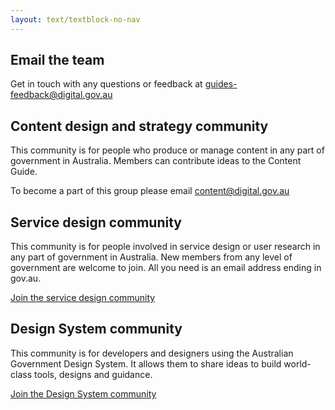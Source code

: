 ```yaml
---
layout: text/textblock-no-nav
---
```


## Email the team
Get in touch with any questions or feedback at [guides-feedback@digital.gov.au](mailto:guides-feedback@digital.gov.au)

## Content design and strategy community
This community is for people who produce or manage content in any part of government in Australia. Members can contribute ideas to the Content Guide.

To become a part of this group please email content@digital.gov.au

##  Service design community
This community is for people involved in service design or user research in any part of government in Australia.
New members from any level of government are welcome to join. All you need is an email address ending in gov.au.

[Join the service design community](https://docs.google.com/forms/d/e/1FAIpQLSew8K2LIZNFI8k1r9a3p6gQuIkuJ8b-7Yl99HI0W_gTZRgjkg/viewform?c=0&w=1)
 
##  Design System community
This community is for developers and designers using the Australian Government Design System. It allows them to share ideas to build world-class tools, designs and guidance.

[Join the Design System community](https://community.digital.gov.au/c/designsystem)
